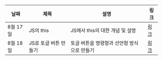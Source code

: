 | 날짜     | 제목                  | 설명                                        | 링크                                      |
| -------- | --------------------- | ------------------------------------------- | ----------------------------------------- |
| 8월 17일 | JS의 this             | JS에서 this의 대한 개념 및 설명             | [링크](https://eunchanee.tistory.com/556) |
| 8월 18일 | JS로 토글 버튼 만들기 | 토글 버튼을 명령형과 선언형 방식으로 만들기 | [링크](https://eunchanee.tistory.com/557) |
